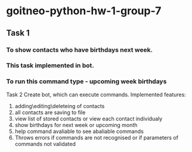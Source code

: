 # goitneo-python-hw-1-group-7

## Task 1
### To show contacts who have birthdays next week.
### This task implemented in bot.
### To run this command type - upcoming week birthdays

Task 2
Create bot, which can execute commands.
Implemented features:
1. adding\editing\deleteing of contacts
2. all contacts are saving to file
3. view list of stored contacts or view each contact individualy
4. show birthdays for next week or upcoming month
5. help command avaliable to see abaliable commands
6. Throws errors if commands are not recognised or if parameters of commands not validated

